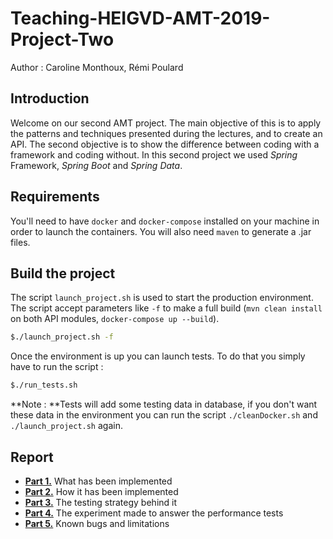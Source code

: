 # Teaching-HEIGVD-AMT-2019-Project-Two
Author : Caroline Monthoux, Rémi Poulard

## Introduction

Welcome on our second AMT project. The main objective of this is to apply the patterns and techniques presented during the lectures, and to create an API. The second objective is to show the difference between coding with a framework and coding without. In this second project we used _Spring_ Framework, _Spring Boot_ and _Spring Data_. 

## Requirements

You'll need to have `docker` and `docker-compose` installed on your machine in order to launch the containers. You will also need `maven` to generate a .jar files.

## Build the project

The script `launch_project.sh` is used to start the production environment. The script accept parameters like `-f` to make a full build (`mvn clean install` on both API modules, `docker-compose up --build`).

```bash
$./launch_project.sh -f
```

Once the environment is up you can launch tests. To do that you simply have to run the script :

```bash
$./run_tests.sh
```



**Note : **Tests will add some testing data in database, if you don't want these data in the environment you can run the script `./cleanDocker.sh` and `./launch_project.sh` again.

## Report

* [**Part 1.**](doc/apiDocumentation.md) What has been implemented
* **[Part 2.](doc/apiImplementation.md)** How it has been implemented
* **[Part 3.](doc/apiTests.md)** The testing strategy behind it
* **[Part 4.](doc/EXPERIMENT.md)** The experiment made to answer the performance tests
* **[Part 5.](doc/BUGS_LIMITATIONS.md)** Known bugs and limitations





